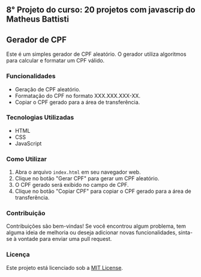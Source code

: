 ## 8° Projeto do curso: 20 projetos com javascrip do Matheus Battisti

## Gerador de CPF

Este é um simples gerador de CPF aleatório. O gerador utiliza algoritmos para calcular e formatar um CPF válido.

### Funcionalidades

- Geração de CPF aleatório.
- Formatação do CPF no formato XXX.XXX.XXX-XX.
- Copiar o CPF gerado para a área de transferência.

### Tecnologias Utilizadas

- HTML
- CSS
- JavaScript

### Como Utilizar

1. Abra o arquivo `index.html` em seu navegador web.
2. Clique no botão "Gerar CPF" para gerar um CPF aleatório.
3. O CPF gerado será exibido no campo de CPF.
4. Clique no botão "Copiar CPF" para copiar o CPF gerado para a área de transferência.

### Contribuição

Contribuições são bem-vindas! Se você encontrou algum problema, tem alguma ideia de melhoria ou deseja adicionar novas funcionalidades, sinta-se à vontade para enviar uma pull request.

### Licença

Este projeto está licenciado sob a [MIT License](LICENSE).
